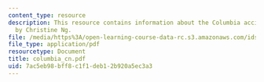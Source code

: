 ```yaml
---
content_type: resource
description: This resource contains information about the Columbia accident investigation
  by Christine Ng.
file: /media/https%3A/open-learning-course-data-rc.s3.amazonaws.com/ids-900-integrating-doctoral-seminar-on-emerging-technologies-fall-2005/7ac5eb98bff8c1f1deb12b920a5ec3a3_columbia_cn.pdf
file_type: application/pdf
resourcetype: Document
title: columbia_cn.pdf
uid: 7ac5eb98-bff8-c1f1-deb1-2b920a5ec3a3
---
```

